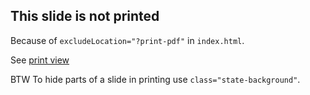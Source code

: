 ## This slide is not printed

Because of `excludeLocation="?print-pdf"` in `index.html`.

See [print view](?print-pdf#/)

BTW To hide parts of a slide in printing use `class="state-background"`.